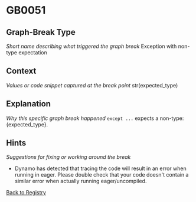 # GB0051

## Graph-Break Type
*Short name describing what triggered the graph break*
Exception with non-type expectation

## Context
*Values or code snippet captured at the break point*
str(expected_type)

## Explanation
*Why this specific graph break happened*
`except ...` expects a non-type: {expected_type}.

## Hints
*Suggestions for fixing or working around the break*
- Dynamo has detected that tracing the code will result in an error when running in eager. Please double check that your code doesn't contain a similar error when actually running eager/uncompiled.



[Back to Registry](../index.md)
